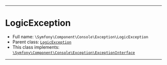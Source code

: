 ***

# LogicException





* Full name: `\Symfony\Component\Console\Exception\LogicException`
* Parent class: [`LogicException`](../../../../LogicException.md)
* This class implements:
[`\Symfony\Component\Console\Exception\ExceptionInterface`](./ExceptionInterface.md)






***

